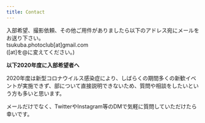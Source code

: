 ```yaml
---
title: Contact
---
```

入部希望、撮影依頼、その他ご用件がありましたら以下のアドレス宛にメールをお送り下さい。\
tsukuba.photoclub\[at]gmail.com\
(\[at]を@に変えてください。)



**以下2020年度に入部希望者へ**

2020年度は新型コロナウイルス感染症により、しばらくの期間多くの新歓イベントが実施できず、部について直接説明できないため、質問や相談をしたいという方も多いと思います。

メールだけでなく、TwitterやInstagram等のDMで気軽に質問していただけたら幸いです。